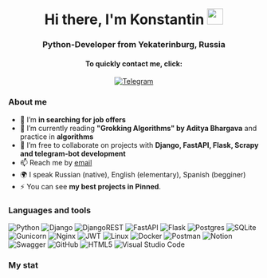 <div id="header" align="center">
    <h1>Hi there, I'm Konstantin 
      <img src="https://github.com/blackcater/blackcater/raw/main/images/Hi.gif" height="32"/></h1>
    <h3>Python-Developer from Yekaterinburg, Russia</h3>
</div>
<div id="socials" align="center">
    <h4>To quickly contact me, click:</h4>
  <a href="https://t.me/Quattro66">
    <img src="https://img.shields.io/badge/Telegram-blue?style=for-the-badge&logo=telegram&logoColor=white" alt="Telegram"/>
  </a>
</div>

### About me
- 🔭 I’m **in searching for job offers**
- 🌱 I’m currently reading **"Grokking Algorithms" by Aditya Bhargava** and practice in **algorithms**
- 👯 I’m free to collaborate on projects with **Django, FastAPI, Flask, Scrapy and telegram-bot development**
- 📫 Reach me by [email](mailto:gashev.konst@yandex.ru)
- 🌍 I speak Russian (native), English (elementary), Spanish (begginer)
- ⚡ You can see **my best projects in Pinned**.

### Languages and tools
![Python](https://img.shields.io/badge/python-3670A0?style=for-the-badge&logo=python&logoColor=ffdd54)
![Django](https://img.shields.io/badge/django-%23092E20.svg?style=for-the-badge&logo=django&logoColor=white)
![DjangoREST](https://img.shields.io/badge/DJANGO-REST-ff1709?style=for-the-badge&logo=django&logoColor=white&color=ff1709&labelColor=gray)
![FastAPI](https://img.shields.io/badge/FastAPI-005571?style=for-the-badge&logo=fastapi)
![Flask](https://img.shields.io/badge/flask-%23000.svg?style=for-the-badge&logo=flask&logoColor=white)
![Postgres](https://img.shields.io/badge/postgres-%23316192.svg?style=for-the-badge&logo=postgresql&logoColor=white) 
![SQLite](https://img.shields.io/badge/sqlite-%2307405e.svg?style=for-the-badge&logo=sqlite&logoColor=white)
![Gunicorn](https://img.shields.io/badge/gunicorn-%298729.svg?style=for-the-badge&logo=gunicorn&logoColor=white)
![Nginx](https://img.shields.io/badge/nginx-%23009639.svg?style=for-the-badge&logo=nginx&logoColor=white)
![JWT](https://img.shields.io/badge/JWT-black?style=for-the-badge&logo=JSON%20web%20tokens)
![Linux](https://img.shields.io/badge/Linux-FCC624?style=for-the-badge&logo=linux&logoColor=black)
![Docker](https://img.shields.io/badge/docker-%230db7ed.svg?style=for-the-badge&logo=docker&logoColor=white)
![Postman](https://img.shields.io/badge/Postman-FF6C37?style=for-the-badge&logo=postman&logoColor=white)
![Notion](https://img.shields.io/badge/Notion-%23000000.svg?style=for-the-badge&logo=notion&logoColor=white)
![Swagger](https://img.shields.io/badge/-Swagger-%23Clojure?style=for-the-badge&logo=swagger&logoColor=white)
![GitHub](https://img.shields.io/badge/github-%23121011.svg?style=for-the-badge&logo=github&logoColor=white)
![HTML5](https://img.shields.io/badge/html5-%23E34F26.svg?style=for-the-badge&logo=html5&logoColor=white)
![Visual Studio Code](https://img.shields.io/badge/Visual%20Studio%20Code-0078d7.svg?style=for-the-badge&logo=visual-studio-code&logoColor=white)

### My stat
<div id="stat" align="center">
    <img src="https://github-profile-summary-cards.vercel.app/api/cards/profile-details?username=Gashev1989&theme=github_dark" alt=""/>
    <img src="https://github-profile-summary-cards.vercel.app/api/cards/repos-per-language?username=Gashev1989&theme=solarized_dark" alt=""/>
    <img src="https://github-profile-summary-cards.vercel.app/api/cards/most-commit-language?username=Gashev1989&theme=github_dark" alt=""/>
     <img src="https://github-profile-summary-cards.vercel.app/api/cards/stats?username=Gashev1989&theme=github_dark" alt=""/>
     <img src="https://github-profile-summary-cards.vercel.app/api/cards/productive-time?username=Gashev1989&theme=solarized_dark" alt=""/>
</div>

<!--
**Gashev1989/Gashev1989** is a ✨ _special_ ✨ repository because its `README.md` (this file) appears on your GitHub profile.

Here are some ideas to get you started:

- 🔭 I’m currently working on ...
- 🌱 I’m currently learning ...
- 👯 I’m looking to collaborate on ...
- 🤔 I’m looking for help with ...
- 💬 Ask me about ...
- 📫 How to reach me: ...
- 😄 Pronouns: ...
- ⚡ Fun fact: ...
-->
